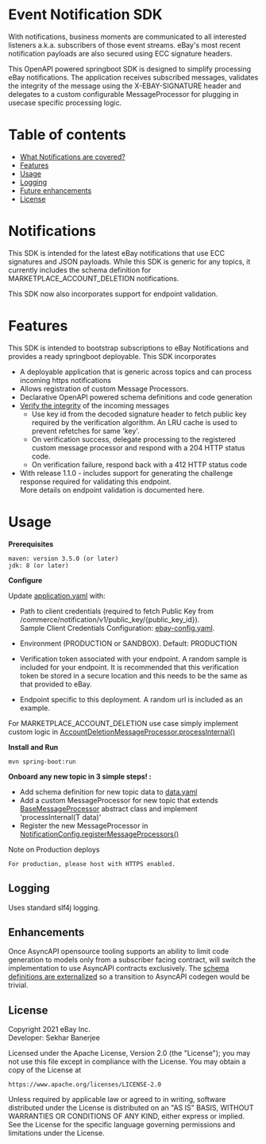 Event Notification SDK 
==========
With notifications, business moments are communicated to all interested listeners a.k.a. subscribers of those event streams. eBay's most recent notification payloads are also secured using ECC signature headers.  

This OpenAPI powered springboot SDK is designed to simplify processing eBay notifications. The application receives subscribed messages, validates the integrity of the message using the X-EBAY-SIGNATURE header and delegates to a custom configurable MessageProcessor for plugging in usecase specific processing logic. 

Table of contents
==========
* [What Notifications are covered?](#notifications)
* [Features](#features)
* [Usage](#usage)
* [Logging](#logging)
* [Future enhancements](#enhancements)
* [License](#license)


# Notifications

This SDK is intended for the latest eBay notifications that use ECC signatures and JSON payloads. 
While this SDK is generic for any topics, it currently includes the schema definition for MARKETPLACE_ACCOUNT_DELETION notifications. 

This SDK now also incorporates support for endpoint validation.

# Features

This SDK is intended to bootstrap subscriptions to eBay Notifications and provides a ready springboot deployable. 
This SDK incorporates

* A deployable application that is generic across topics and can process incoming https notifications
* Allows registration of custom Message Processors.  
* Declarative OpenAPI powered schema definitions and code generation
* [Verify the integrity](https://github.com/eBay/event-notification-java-sdk/blob/faba02735555631189e1dca5c771fabc9646ab66/src/main/java/com/ebay/commerce/notification/utils/SignatureValidator.java#L48) of the incoming messages 
    * Use key id from the decoded signature header to fetch public key required by the verification algorithm. An LRU cache is used to prevent refetches for same 'key'.
    * On verification success, delegate processing to the registered custom message processor and respond with a 204 HTTP status code.  
    * On verification failure, respond back with a 412 HTTP status code 
* With release 1.1.0 - includes support for generating the challenge response required for validating this endpoint.    
More details on endpoint validation is documented here.

# Usage

**Prerequisites**
```
maven: version 3.5.0 (or later)
jdk: 8 (or later)
```
**Configure**

Update [application.yaml](src/main/resources/application.yaml)  with: 
* Path to client credentials (required to fetch Public Key from /commerce/notification/v1/public_key/{public_key_id}).  
 Sample Client Credentials Configuration: [ebay-config.yaml](samples/ebay-config.yaml).

* Environment (PRODUCTION or SANDBOX). Default: PRODUCTION

* Verification token associated with your endpoint. A random sample is included for your endpoint.
  It is recommended that this verification token be stored in a secure location and this needs to be the same as that provided to eBay. 

* Endpoint specific to this deployment. A random url is included as an example. 

For MARKETPLACE_ACCOUNT_DELETION use case simply implement custom logic in [AccountDeletionMessageProcessor.processInternal()](https://github.com/eBay/event-notification-java-sdk/blob/main/src/main/java/com/ebay/commerce/notification/processor/AccountDeletionMessageProcessor.java) 


**Install and Run**
```
mvn spring-boot:run 
```

**Onboard any new topic in 3 simple steps! :**

* Add schema definition for new topic data to [data.yaml](src/main/resources/definitions/data.yaml) 
* Add a custom MessageProcessor for new topic that extends [BaseMessageProcessor](https://github.com/eBay/event-notification-java-sdk/blob/main/src/main/java/com/ebay/commerce/notification/processor/BaseMessageProcessor.java) abstract class and implement 'processInternal(T data)'
* Register the new MessageProcessor in [NotificationConfig.registerMessageProcessors()](https://github.com/eBay/event-notification-java-sdk/blob/faba02735555631189e1dca5c771fabc9646ab66/src/main/java/com/ebay/commerce/notification/config/EventNotificationConfig.java#L72)


Note on Production deploys
```
For production, please host with HTTPS enabled.
```

## Logging

Uses standard slf4j logging. 

## Enhancements

Once AsyncAPI opensource tooling supports an ability to limit code generation to models only from a subscriber facing contract, will switch the implementation to use AsyncAPI contracts exclusively. The [schema definitions are externalized](src/main/resources/definitions/data.yaml) so a transition to AsyncAPI codegen would be trivial.  

## License

Copyright 2021 eBay Inc.  
Developer: Sekhar Banerjee

Licensed under the Apache License, Version 2.0 (the "License");
you may not use this file except in compliance with the License.
You may obtain a copy of the License at

    https://www.apache.org/licenses/LICENSE-2.0

Unless required by applicable law or agreed to in writing, software
distributed under the License is distributed on an "AS IS" BASIS,
WITHOUT WARRANTIES OR CONDITIONS OF ANY KIND, either express or implied.
See the License for the specific language governing permissions and
limitations under the License.
